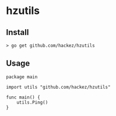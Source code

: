 # hzutils

## Install

```shell
> go get github.com/hackez/hzutils
```

## Usage

```golang
package main

import utils "github.com/hackez/hzutils"

func main() {
    utils.Ping()
}
```